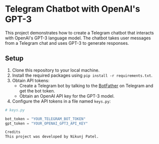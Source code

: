 # Telegram Chatbot with OpenAI's GPT-3

This project demonstrates how to create a Telegram chatbot that interacts with OpenAI's GPT-3 language model. The chatbot takes user messages from a Telegram chat and uses GPT-3 to generate responses.

## Setup

1. Clone this repository to your local machine.
2. Install the required packages using `pip install -r requirements.txt`.
3. Obtain API tokens:
   - Create a Telegram bot by talking to the [BotFather](https://core.telegram.org/bots#botfather) on Telegram and get the bot token.
   - Obtain an OpenAI API key for the GPT-3 model.
4. Configure the API tokens in a file named `keys.py`:

```python
# keys.py

bot_token = "YOUR_TELEGRAM_BOT_TOKEN"
gpt_token = "YOUR_OPENAI_GPT3_API_KEY"

Credits
This project was developed by Nikunj Patel.

